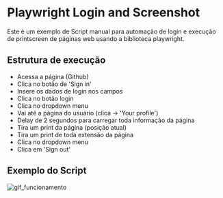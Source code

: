 # Playwright Login and Screenshot

Este é um exemplo de Script manual para automação de login e execução de printscreen de páginas web usando a biblioteca playwright.

## Estrutura de execução
- Acessa a página (Github)
- Clica no botão de 'Sign in'
- Insere os dados de login nos campos
- Clica no botão login
- Clica no dropdown menu
- Vai até a página do usuário (clica -> 'Your profile')
- Delay de 2 segundos para carregar toda informação da página
- Tira um print da página (posição atual)
- Tira um print de toda extensão da página
- Clica no dropdown menu
- Clica em 'Sign out'

## Exemplo do Script
![gif_funcionamento](https://user-images.githubusercontent.com/18638490/148669417-22e19dc5-db48-4271-90ba-af7d55aff7eb.gif)
